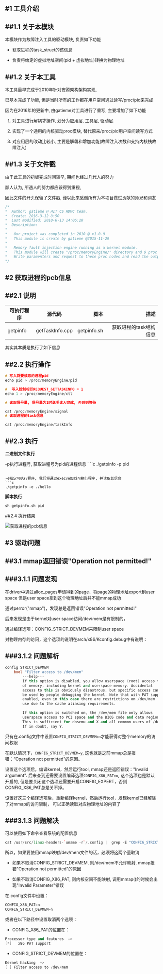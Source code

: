 #1  工具介绍
-------


##1.1   **关于本模块**
-------

本模块作为故障注入工具的驱动模块, 负责如下功能

*   获取进程的task_struct的该信息

*   负责将给定的虚拟地址空间(pid + 虚拟地址)转换为物理地址


##1.2   **关于本工具**
-------

本工具最早完成于2010年针对安腾架构架构实现,

已基本完成了功能, 但是当时所有的工作都在用户空间通过读写/proc/pid来完成

因为在2016年的更新中, 由gatieme对工具进行了重写, 主要增加了如下功能

1.  对工具进行解耦才操作, 划分为应用层, 工具层, 驱动层.

2.  实现了一个通用的内核驱动proc模块, 替代原来/proc/pid用户空间读写方式 

3.  对应用层的改动比较小, 主要是解耦和增加功能(故障注入次数和支持内核栈故障注入)



##1.3   关于**文件戳**
-------

由于此工具的初版完成时间较早, 期间也经过几代人的努力

鄙人认为, 所遇人的努力都应该得到重视, 

因此文件的开头保留了文件戳, 谨以此来感谢所有为本项目做过贡献的师兄和网友

```cpp
/*
*  Author: gatieme @ HIT CS HDMC team.
*  Create: 2016-3-12 8:50
*  Last modified: 2010-6-13 14:06:20
*  Description:
*
*   Our project was completed in 2010 @ v1.0.0
*   This module is create by gatieme @2015-11-29
*
*  	Memory fault injection engine running as a kernel module.
*	This module will create "/proc/memoryEngine/" directory and 9 proc nodes.
*   Write paramenters and request to these proc nodes and read the output from related proc node.
*/
```

#2  获取进程的pcb信息
-------

##2.1   说明
-------

|  可执行程序 | 源代码 | 脚本 | 描述 |
| ------------- |:-------------:| -----:| -----:|
| getpinfo | getTaskInfo.cpp |  getpinfo.sh | 获取进程的task结构信息 |

其实其本质是执行了如下信息

##2.2   执行操作
-------

```c
# 写入将要读取的进程pid
echo pid > /proc/memoryEngine/pid

#  写入控制标识REQUEST_GETTASKINFO = 1
echo 1 > /proc/memoryEngine/ctl

# 读取信号量, 信号量为1时说明读入完成, 否则则等待

cat /proc/memoryEngine/signal
# 读取进程的task信息

cat /proc/memoryEngine/taskInfo
```

##2.3   执行
-------

**二进制文件执行**

-p执行进程号, 获取进程号为pid的进程信息
`
``c
./getpinfo -p pid
```

-e指定可执行程序, 我们将通过execve加载可执行程序, 并读取其信息
```c
./getpinfo -e ./hello
```

**脚本执行**
```c
sh getpinfo.sh pid
```

##2.4   执行结果

![获取进程的pcb信息](./images/get_task_info.jpg)



#3  驱动问题
-------


##3.1   mmap返回错误"Operation not permitted!"
-------


###3.1.1    问题发现
-------

在driver中通过alloc_pages申请得到的page，将page的物理地址export到user space
但是user space拿到这个物理地址后并不能mmap成功

通过perror("mmap")，发现总是返回错误"Operation not permitted!"

后来发现是由于kernel对user space访问/dev/mem是有限制的，

通过编译选项：CONFIG_STRICT_DEVMEM来限制user space

对物理内存的访问，这个选项的说明在arch/x86/Kconfig.debug中有说明：



###3.1.2    问题解析
-------

```cpp
config STRICT_DEVMEM
    bool "Filter access to /dev/mem"
        ---help---
        If this option is disabled, you allow userspace (root) access to all
        of memory, including kernel and userspace memory. Accidental
        access to this is obviously disastrous, but specific access can
        be used by people debugging the kernel. Note that with PAT support
        enabled, even in this case there are restrictions on /dev/mem
        use due to the cache aliasing requirements.
        
        If this option is switched on, the /dev/mem file only allows
        userspace access to PCI space and the BIOS code and data regions.
        This is sufficient for dosemu and X and all common users of /dev/mem.                                                            
        If in doubt, say Y.
```


只有在.config文件中设置`CONFIG_STRICT_DEVMEM=n`才能获得对整个memory的访问权限

在默认情况下，`CONFIG_STRICT_DEVMEM=y`, 这也就是之前mmap总是报错：“Operation not permitted”的原因。
                                                                          
                                                                          
设置这个选项后，编译kernel，然后运行tool, mmap还是返回错误："Invalid argument".
后来查到还需要设置编译选项`CONFIG_X86_PAT=n`, 这个选项也是默认开启的, 
但是要关闭这个选项还需要开启CONFIG_EXPERT，否则CONFIG_X86_PAT总是关不掉。
                                                                     
设置好这三个编译选项后，重新编译kernel，然后运行tool，发现kernel已经解除了对mmap的访问限制，
可以正确读取对应物理地址的内容了


###3.1.3    问题解决
-------



可以使用如下命令查看系统的配置信息


```cpp
cat /usr/src/linux-headers-`uname -r`/.config |  grep -E "CONFIG_STRICT_DEVMEM|CONFIG_X86_PAT"
```


所以，如果要使用mmap映射/dev/mem文件的话，必须将这两个量取消


*   如果不取消CONFIG_STRICT_DEVMEM, 则/dev/mem不允许映射, mmap报错"Operation not permitted"的原因


*   如果不取消CONFIG_X86_PAT, 则内核空间不能映射, 调用mmap()的时候会出现"Invalid Parameter"错误



在.config文件中设置：

```cpp
CONFIG_X86_PAT=n  
CONFIG_STRICT_DEVMEM=n  
```

或者在以下路径中设置取消两个选项：


*   CONFIG_X86_PAT的位置在：  

```cpp
Processor type and features  —>  
[*]   x86 PAT support  
```

*   CONFIG_STRICT_DEVMEM的位置在：  

```cpp
Kernel hacking  —>  
[ ] Filter access to /dev/mem   
```



